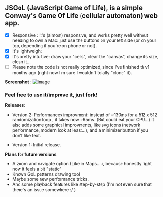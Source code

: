 ## **JSGoL** \(**J**ava**S**cript **G**ame **o**f **L**ife\), is a simple Conway's Game Of Life (cellular automaton) web app.

- [x] Responsive :
      It's (almost) responsive, and works pretty well without needing to own a Mac:
      just use the buttons on your left side (or on your top, depending if you're on phone or not).
- [x] It's lightweight
- [x] It's pretty intuitive: draw your "cells", clear the "canvas", change its size, clean it...
- [ ] Please note the code is not really optimized, since I've finished th v1 months ago (right now I'm sure I wouldn't totally "clone" it).

**Screenshot** : ![image](https://github.com/Manerr/JSGoL/screenshot.jpg)


### Feel free to use it/improve it, just fork!


**Releases**: 

- Version 2: Performances improvment: instead of ~130ms for a 512 x 512 randomization loop , it takes now ~65ms. (But could eat your CPU...) 
             It also adds some graphical improvments, like svg icons (network performance, modern look at least...), and a minimizer button if you don't like text. 

- Version 1: Initial release.

**Plans for future versions**

- A zoom and navigate option \(Like in Maps....\), because honestly right now it feels a bit "static" 
- Known GoL patterns drawing tool
- Maybe some new performance tricks.
- And some playback features like step-by-step (I'm not even sure that there's an issue somewhere :/ )